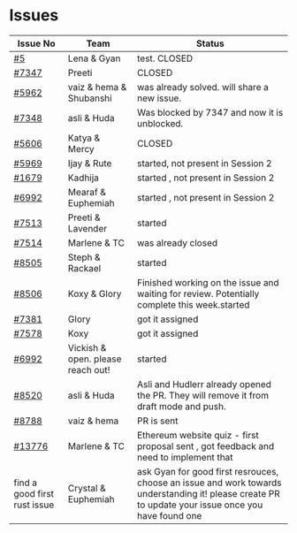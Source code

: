 # Issues

| Issue No                                                      | Team                              | Status                                                                                                                                    |
| ------------------------------------------------------------- | --------------------------------- | ----------------------------------------------------------------------------------------------------------------------------------------- |
| [#5](https://github.com/wiepteam/studygroup/issues/5)         | Lena & Gyan                       | test. CLOSED                                                                                                                              |
| [#7347](https://github.com/hyperledger/besu/issues/7347)      | Preeti                  | CLOSED                                      |
| [#5962](https://github.com/hyperledger/besu/issues/5962)      | vaiz & hema & Shubanshi | was already solved. will share a new issue.                                                               |
| [#7348](https://github.com/hyperledger/besu/issues/7348)      | asli & Huda                       | Was blocked by 7347 and now it is unblocked.                                                                |
| [#5606](https://github.com/Consensys/teku/issues/5606)        | Katya & Mercy                     | CLOSED |
| [#5969](https://github.com/hyperledger/besu/issues/5969)      | Ijay & Rute                       | started, not present in Session 2                                                                                                         |
| [#1679](https://github.com/hyperledger/besu-docs/issues/1679) | Kadhija                           | started , not present in Session 2                                                                                                        |
| [#6992](https://github.com/Consensys/teku/issues/6992)        | Mearaf & Euphemiah                | started , not present in Session 2                                                                                                        |
| [#7513](https://github.com/hyperledger/besu/issues/7513)      | Preeti & Lavender                 | started                                                                                                                                   |
| [#7514](https://github.com/hyperledger/besu/issues/7514)      | Marlene & TC                      | was already closed                                                                                                                                   |
| [#8505](https://github.com/Consensys/teku/issues/8505)        | Steph & Rackael                   | started                                                                                                                                   |
| [#8506](https://github.com/Consensys/teku/issues/8506)        | Koxy & Glory                      | Finished working on the issue and waiting for review. Potentially complete this week.started                                                                                                                                   |
| [#7381](https://github.com/hyperledger/besu/issues/7381)        | Glory                      | got it assigned                                                                                                                                 |
| [#7578](https://github.com/hyperledger/besu/issues/7578)        | Koxy                      | got it assigned                                                                                                                                 |
| [#6992](https://github.com/Consensys/teku/issues/6992)        | Vickish & open. please reach out! | started                                                                                                                                   |
| [#8520](https://github.com/Consensys/teku/issues/8520)        | asli & Huda                       |  Asli and Hudlerr already opened the PR. They will remove it from draft mode and push.                                                                |
| [#8788](https://github.com/foundry-rs/foundry/issues/8788)        | vaiz & hema                     | PR   is sent                   |
| [#13776](https://github.com/ethereum/ethereum-org-website/issues/13776)        |Marlene & TC                    |  Ethereum website quiz - first proposal sent , got feedback and need to implement that             |
| find a good first rust issue       |Crystal & Euphemiah                   |  ask Gyan for good first resrouces, choose an issue and work towards understanding it! please create PR to update your issue once you have found one         |